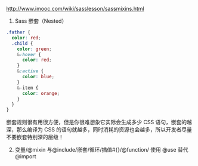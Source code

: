 http://www.imooc.com/wiki/sasslesson/sassmixins.html

1. Sass 嵌套（Nested）

```scss
.father {
  color: red;
  .child {
    color: green;
    &:hover {
      color: red;
    }
    &:active {
      color: blue;
    }
    &-item {
      color: orange;
    }
  }
}
```

嵌套规则很有用很方便，但是你很难想象它实际会生成多少 CSS 语句，嵌套的越深，那么编译为 CSS 的语句就越多，同时消耗的资源也会越多，所以开发者尽量不要嵌套特别深的层级！

2. 变量/@mixin 与@include/嵌套/循环/插值#{}/@function/ 使用 @use 替代 @import
